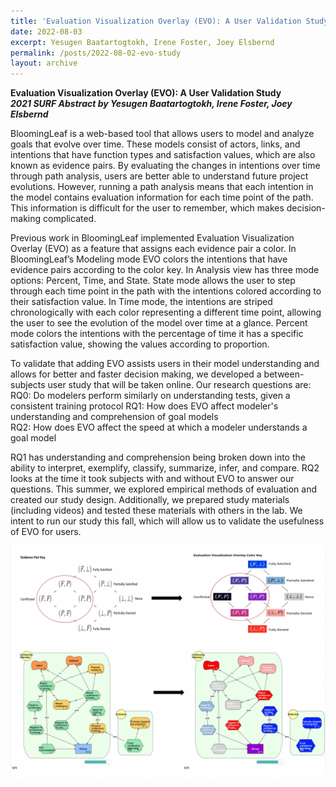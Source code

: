 ```yaml
---
title: 'Evaluation Visualization Overlay (EVO): A User Validation Study'
date: 2022-08-03
excerpt: Yesugen Baatartogtokh, Irene Foster, Joey Elsbernd
permalink: /posts/2022-08-02-evo-study
layout: archive
---
```


**Evaluation Visualization Overlay (EVO): A User Validation Study**  
**_2021 SURF Abstract by Yesugen Baatartogtokh, Irene Foster, Joey Elsbernd_**

BloomingLeaf is a web-based tool that allows users to model and analyze goals that evolve over time. These models consist of actors, links, and intentions that have function types and satisfaction values, which are also known as evidence pairs. By evaluating the changes in intentions over time through path analysis, users are better able to understand future project evolutions. However, running a path analysis means that each intention in the model contains evaluation information for each time point of the path. This information is difficult for the user to remember, which makes decision-making complicated.

Previous work in BloomingLeaf implemented Evaluation Visualization Overlay (EVO) as a feature that  assigns each evidence pair a color. In BloomingLeaf’s Modeling mode EVO colors the intentions that have evidence pairs according to the color key. In Analysis view has three mode options: Percent, Time, and State. State mode allows the user to step through each time point in the path with the intentions colored according to their satisfaction value. In Time mode, the intentions are striped chronologically with each color representing a different time point, allowing the user to see the evolution of the model over time at a glance. Percent mode colors the intentions with the percentage of time it has a specific satisfaction value, showing the values according to proportion.

To validate that adding EVO assists users in their model understanding and allows for better and faster decision making, we developed a between-subjects user study that will be taken online. Our research questions are:
RQ0: Do modelers perform similarly on understanding tests, given a consistent training protocol	
RQ1: How does EVO affect modeler's understanding and comprehension of goal models	
RQ2: How does EVO affect the speed at which a modeler understands a goal model	

RQ1 has understanding and comprehension being broken down into the ability to interpret, exemplify, classify, summarize, infer, and compare. RQ2 looks at the time it took subjects with and without EVO to answer our questions.
This summer, we explored empirical methods of evaluation and created our study design. Additionally, we prepared study materials (including videos) and tested these materials with others in the lab.
We intent to run our study this fall, which will allow us to validate the usefulness of EVO for users.


<img src="/images/evo-study.png"
     alt="Evo Study Demonstration"
     />

